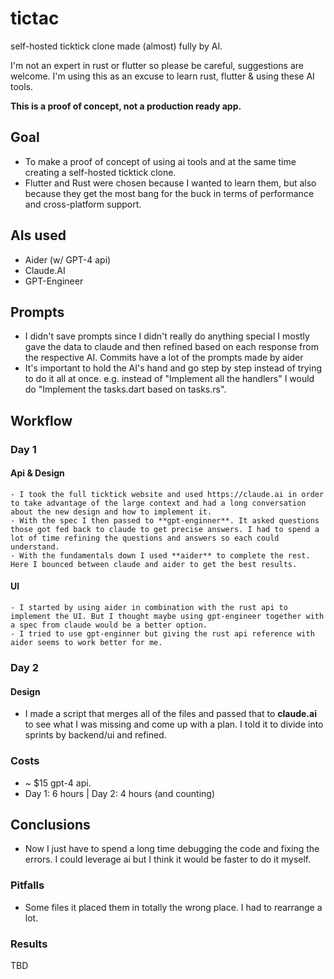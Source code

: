 # tictac 
self-hosted ticktick clone made (almost) fully by AI.

I'm not an expert in rust or flutter so please be careful, suggestions are welcome. I'm using this as an excuse to learn rust, flutter & using these AI tools. 

**This is a proof of concept, not a production ready app.**



## Goal 
- To make a proof of concept of using ai tools and at the same time creating a self-hosted ticktick clone. 
- Flutter and Rust were chosen because I wanted to learn them, but also because they get the most bang for the buck in terms of performance and cross-platform support.

## AIs used 
- Aider (w/ GPT-4 api)
- Claude.AI 
- GPT-Engineer

## Prompts 
- I didn't save prompts since I didn't really do anything special I mostly gave the data to claude and then refined based on each response from the respective AI. Commits have a lot of the prompts made by aider
- It's important to hold the AI's hand and go step by step instead of trying to do it all at once. e.g. instead of "Implement all the handlers" I would do "Implement the tasks.dart based on tasks.rs".

## Workflow 
### Day 1
#### Api & Design 
    - I took the full ticktick website and used https://claude.ai in order to take advantage of the large context and had a long conversation about the new design and how to implement it. 
    - With the spec I then passed to **gpt-enginner**. It asked questions those got fed back to claude to get precise answers. I had to spend a lot of time refining the questions and answers so each could understand. 
    - With the fundamentals down I used **aider** to complete the rest. Here I bounced between claude and aider to get the best results.
    
#### UI 
    - I started by using aider in combination with the rust api to implement the UI. But I thought maybe using gpt-engineer together with a spec from claude would be a better option. 
    - I tried to use gpt-enginner but giving the rust api reference with aider seems to work better for me. 

### Day 2 
#### Design 
- I made a script that merges all of the files and passed that to **claude.ai** to see what I was missing and come up with a plan. I told it to divide into sprints by backend/ui and refined. 
### Costs
- ~ $15 gpt-4 api.
- Day 1: 6 hours | Day 2: 4 hours (and counting)

## Conclusions
- Now I just have to spend a long time debugging the code and fixing the errors. I could leverage ai but I think it would be faster to do it myself.

### Pitfalls 
- Some files it placed them in totally the wrong place. I had to rearrange a lot. 

### Results 
TBD 
